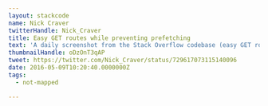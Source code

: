```yaml
---
layout: stackcode
name: Nick Craver
twitterHandle: Nick_Craver
title: Easy GET routes while preventing prefetching
text: 'A daily screenshot from the Stack Overflow codebase (easy GET routes while preventing prefetching). '
thumbnailHandle: oDzOnT3qAP
tweet: https://twitter.com/Nick_Craver/status/729617073115140096
date: 2016-05-09T10:20:40.0000000Z
tags:
  - not-mapped

---
```

